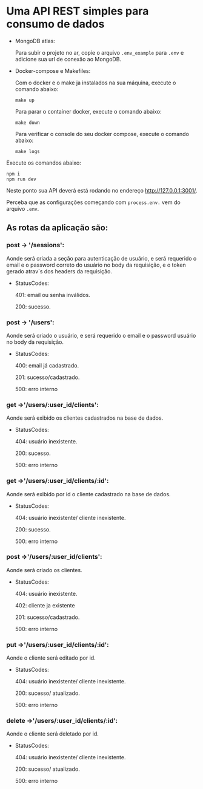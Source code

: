 # Uma API REST simples para consumo de dados
- MongoDB atlas:

  Para subir o projeto no ar, copie o arquivo `.env_example` para `.env` e adicione sua url de conexão ao MongoDB.

- Docker-compose e Makefiles:

  Com o docker e o make ja instalados na sua máquina, execute o comando abaixo:

    ```
    make up
    ```

  Para parar o container docker, execute o comando abaixo:

    ```
    make down
    ```

  Para verificar o console do seu docker compose, execute o comando abaixo:

    ```
    make logs
    ```

Execute os comandos abaixo:

```
npm i
npm run dev
```

Neste ponto sua API deverá está rodando no endereço http://127.0.0.1:3001/.



Perceba que as configurações começando com `process.env.` vem do arquivo `.env`.

## As rotas da aplicação são:

### post -> '/sessions':
  Aonde será criada a seção para autenticação de usuário, e será requerido o email e o password correto do usuário no body da requisição, e o token gerado atrav´s dos headers da requisição.
  - StatusCodes:

    401: email ou senha inválidos.

    200: sucesso.

### post -> '/users':
  Aonde será criado o usuário, e será requerido o email e o password usuário no body da requisição.
  - StatusCodes:

    400: email já cadastrado.

    201: sucesso/cadastrado.

    500: erro interno

### get ->'/users/:user_id/clients':
  Aonde será exibido os clientes cadastrados na base de dados.
  - StatusCodes:

    404: usuário inexistente.

    200: sucesso.

    500: erro interno

### get ->'/users/:user_id/clients/:id':
  Aonde será exibido por id o cliente cadastrado na base de dados.
  - StatusCodes:

    404: usuário inexistente/ cliente inexistente.

    200: sucesso.

    500: erro interno

### post ->'/users/:user_id/clients':
  Aonde será criado os clientes.
  - StatusCodes:

    404: usuário inexistente.

    402: cliente ja existente

    201: sucesso/cadastrado.

    500: erro interno

### put ->'/users/:user_id/clients/:id':
  Aonde o cliente será editado por id.
  - StatusCodes:

    404: usuário inexistente/ cliente inexistente.

    200: sucesso/ atualizado.

    500: erro interno

### delete ->'/users/:user_id/clients/:id':
  Aonde o cliente será deletado por id.
  - StatusCodes:

    404: usuário inexistente/ cliente inexistente.

    200: sucesso/ atualizado.

    500: erro interno

